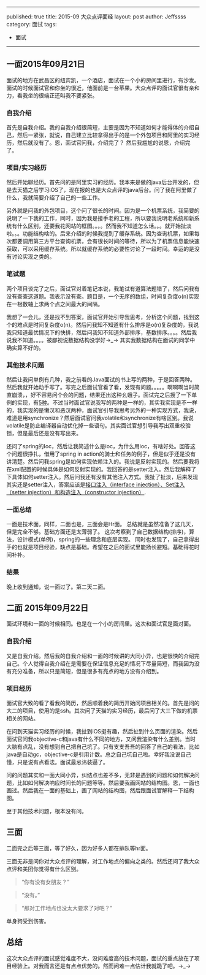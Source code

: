 
---
published: true
title: 2015-09 大众点评面经
layout: post
author: Jeffssss 
category: 面试
tags:
- 面试

---


## 一面2015年09月21日

面试的地方在武昌区的纽宾凯，一个酒店，面试在一个小的房间里进行，有沙发。面试的时候面试官和你坐的很近，他面前是一台苹果。大众点评的面试官很有亲和力，看我坐的很端正还叫我不要紧张。

### 自我介绍

首先是自我介绍。我的自我介绍很简短，主要是因为不知道如何才能得体的介绍自己，然后一紧张，就说，自己建立比较拿得出手的是一个外包项目和阿里的实习经历，然后就没有了。恩，面试官问我，介绍完了？ 然后我尴尬的说恩，介绍完了。

### 项目/实习经历

然后开始聊经历。首先问的是阿里实习的经历。我本来是做的java后台开发的，但是去天猫之后学习iOS了，现在报的也是大众点评的java后台。问了我在阿里做了什么，我就简要介绍了自己的一些工作。

另外就是问我的外包项目，这个问了很长的时间。因为是一个机票系统，我简要的说明了一下我的工作，同时，因为我是接手老的工程，所以要我说明老系统和新系统有什么区别，还要我花网站的框图。。。。然而我不知道怎么话。。。就开始扯淡啦。。。功能结构啥的。后来介绍的时候我提到了缓存系统。因为查询机票，如果每次都要调用第三方平台查询机票，会有很长时间的等待，所以为了机票信息能快速获取，可以采用缓存系统。所以就缓存系统的必要性讨论了一段时间。幸运的是没有讨论实现之类的。

### 笔试题

两个项目谈完了之后，面试官对着笔记本说，我笔试有道算法题错了，然后问我有没有查查这道题。我表示没有查。题目是，一个无序的数组，时间复杂度o(n)实现在一根数轴上求两个点之间最大的间隔。

我想了一会儿，还是找不到答案，面试官开始引导我思考，分析这个问题，找到这个的难点是时间复杂度o(n)。然后问我知不知道有什么排序是o(n)复杂度的，我说我只知道最优情况下的快排，然后问我知不知道外部排序，基数排序。。。。然后我说我不知道。。。。被鄙视说数据结构没学好→_→  其实我数据结构在面试的同学中确实算不好的。

### 其他技术问题

然后让我问单例有几种，我之前看的Java面试的书上写的两种，于是回答两种。然后我就开始动手写了。写完之后面试官看了看，发现有问题。。。。。啊啊啊当时简直崩溃，，好不容易问个会的问题，结果还出这种幺蛾子。面试完之后搜了一下单例的实现，有[5种](http://www.oschina.net/code/snippet_107039_6062)。不过当时面试官说我写的两种是一样的，其实我实现是不一样的，我实现的是懒汉和恶汉两种，面试官引导我思考另外的一种实现方式，我说，难道是用synchronize？然后面试官问我volatile和synchronize有啥区别。我说volatile是防止编译器自动优化掉一些语句。其实面试官想引导我写出双重校验锁，但是最后还是没有写出来。

还问了spring的Ioc，然后让我简述什么是ioc，为什么用ioc，有啥好处。回答这个问题很挣扎，借用了spring in action的骑士和任务的例子，但是似乎还是没有讲清楚。然后问我spring是如何实现依赖注入的。我说是反射实现的。然后要我将在xml配置的时候具体是如何反射实现的。我回答的是setter注入。然后我解释了下具体如何setter注入。然后问我还有没有其他注入方式。我扯了扯淡，后来发现其实还是setter注入，答案应该是[接口注入（interface injection）、Set注入（setter injection）和构造注入（constructor injection）](http://jingyan.baidu.com/article/03b2f78caa37875ea237ae0d.html).

### 一面总结

一面是技术面，同样，二面也是，三面会是Hr面。
总结就是虽然准备了这几天，但是完全不够。基础方面还是太薄弱了。
这次考察到了自己数据结构(排序)，算法，设计模式(单例)，spring的一些理念和底层实现。
同时也发现了，自己拿得出手的也就是项目经验，缺点是基础。希望在之后的面试里能扬长避短。基础得花时间补补。

### 结果

晚上收到通知，说一面过了。第二天二面。


## 二面 2015年09月22日

面试环境和一面的时候相同。也是在一个小的房间里。这次和面试官是面对面。

### 自我介绍

又是自我介绍。然后我的自我介绍和一面的时候讲的大同小异，也是很快的介绍完自己。个人觉得自我介绍在是需要在保证信息充足的情况下尽量简短，而我因为没有充分准备，所以只是简短，但是很多有亮点的地方没有介绍到。

### 项目经历

面试官大致的看了看我的简历，然后顺着我的简历开始问项目相关的。首先是问的大二的项目，使用的是ssh。其次问了天猫的实习经历，最后问了大三下做的机票相关的网站。

在问到天猫实习经历的时候，我扯到iOS挺有趣，然后扯到什么页面的渲染。然后面试官问我objective-c和java有什么不同的地方，又问我渲染有什么差别。当时大脑有点乱，没有想到自己把自己坑了。只有支支吾吾的回答了自己的看法，比如java是自动gc，objective-c是引用计数。总之自己坑自己啦。幸好我没说自己懂，只是说有点看法。面试最忌讳装逼了。

问的问题其实和一面大同小异，纠结点也差不多，无非是遇到的问题和如何解决问题，比如如何解决响应时间长的问题等等。然后要我画网站的结构图。恩，一面也画过。然后我在一面的基础上，画了网站的结构图，然后跟面试官解释一下结构图。

至于其他技术问题，根本没有问。

## 三面

二面完之后等三面，等了好久，因为好多人都在排队等hr面。

三面无非是问你对大众点评的理解，对工作地点的偏向之类的。然后还问了我大众点评和美团你觉得有什么区别。

> “你有没有女朋友？”

> “没有。”

> “那对工作地点也没太大要求了对吧？”

单身狗受到伤害。

## 总结

这次大众点评的面试感觉难度不大，没问难度高的技术问题，面试的重点放在了项目经验上。对我而言还是有点点优势的。然而问难一点估计我就跪了吧。→_→